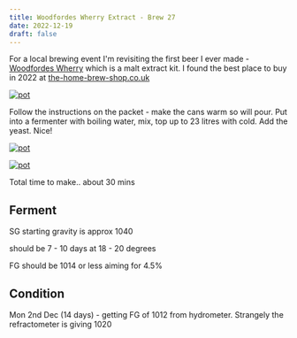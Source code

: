 ```yaml
---
title: Woodfordes Wherry Extract - Brew 27
date: 2022-12-19
draft: false 
---
```


<!-- [https://www.brewersfriend.com/homebrew/recipe/view/1289160/kingston-jpa](https://www.brewersfriend.com/homebrew/recipe/view/1289160/kingston-jpa)  -->
<!-- [![pot](/images/2022-10-08/6.jpg "treatment")](/images/2022-10-08/6.jpg) -->

For a local brewing event I'm revisiting the first beer I ever made - [Woodfordes Wherry](https://www.woodfordes.com/beers/wherry/) which is a malt extract kit. I found the best place to buy in 2022 at [the-home-brew-shop.co.uk](https://www.the-home-brew-shop.co.uk/woodfordes-wherry-beer-kit.html)


[![pot](/images/2022-12-19/1.jpg "asdf")](/images/2022-12-19/1.jpg)

Follow the instructions on the packet - make the cans warm so will pour. Put into a fermenter with boiling water, mix, top up to 23 litres with cold. Add the yeast. Nice!

[![pot](/images/2022-12-19/2.jpg "asdf")](/images/2022-12-19/2.jpg)

[![pot](/images/2022-12-19/3.jpg "asdf")](/images/2022-12-19/3.jpg)

Total time to make.. about 30 mins 

## Ferment

SG starting gravity is approx 1040

should be 7 - 10 days at 18 - 20 degrees 

FG should be 1014 or less aiming for 4.5%

## Condition

Mon 2nd Dec (14 days) - getting FG of 1012 from hydrometer. Strangely the refractometer is giving 1020

